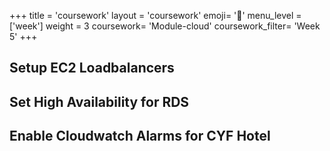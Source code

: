 +++
title = 'coursework'
layout = 'coursework'
emoji= '📝'
menu_level = ['week']
weight = 3
coursework= 'Module-cloud'
coursework_filter= 'Week 5'
+++

## Setup EC2 Loadbalancers

## Set High Availability for RDS

## Enable Cloudwatch Alarms for CYF Hotel
